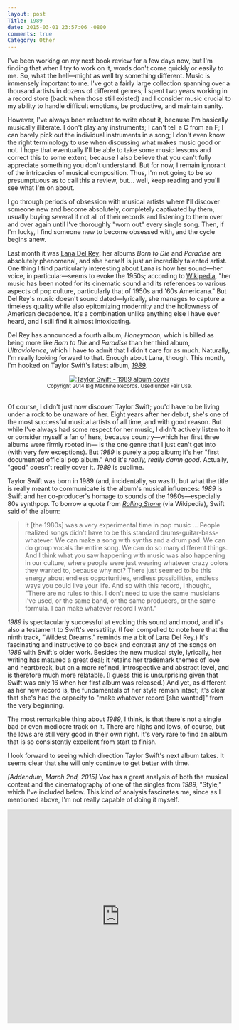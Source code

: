 ```yaml
---
layout: post
Title: 1989
date: 2015-03-01 23:57:06 -0800
comments: true
Category: Other
---
```


I've been working on my next book review for a few days now, but I'm finding
that when I try to work on it, words don't come quickly or easily to me. So,
what the hell&mdash;might as well try something different. Music is immensely
important to me. I've got a fairly large collection spanning over a thousand
artists in dozens of different genres; I spent two years working in a record
store (back when those still existed) and I consider music crucial to my ability
to handle difficult emotions, be productive, and maintain sanity.

However, I've always been reluctant to write about it, because I'm basically
musically illiterate. I don't play any instruments; I can't tell a C from an F;
I can barely pick out the individual instruments in a song; I don't even know
the right terminology to use when discussing what makes music good or not. I
hope that eventually I'll be able to take some music lessons and correct this to
some extent, because I also believe that you can't fully appreciate something
you don't understand. But for now, I remain ignorant of the intricacies of
musical composition. Thus, I'm not going to be so presumptuous as to call this a
review, but... well, keep reading and you'll see what I'm on about.

I go through periods of obsession with musical artists where I'll discover
someone new and become absolutely, completely captivated by them, usually buying
several if not all of their records and listening to them over and over again
until I've thoroughly "worn out" every single song. Then, if I'm lucky, I find
someone new to become obsessed with, and the cycle begins anew.

Last month it was [Lana Del Rey](http://en.wikipedia.org/wiki/Lana_Del_Rey):
her albums _Born to Die_ and _Paradise_ are absolutely phenomenal, and she
herself is just an incredibly talented artist.  One thing I find particularly
interesting about Lana is how her sound&mdash;her voice, in
particular&mdash;seems to evoke the 1950s; according to
[Wikipedia](http://en.wikipedia.org/wiki/Lana_Del_Rey), "her music has
been noted for its cinematic sound and its references to various aspects of pop
culture, particularly that of 1950s and '60s Americana." But Del Rey's music
doesn't sound dated&mdash;lyrically, she manages to capture a timeless quality
while also epitomizing modernity and the hollowness of American decadence. It's
a combination unlike anything else I have ever heard, and I still find it
almost intoxicating.

Del Rey has announced a fourth album, _Honeymoon_, which is billed as being more
like _Born to Die_ and _Paradise_ than her third album, _Ultraviolence_, which I
have to admit that I didn't care for as much. Naturally, I'm really looking
forward to that. Enough about Lana, though. This month, I'm hooked on Taylor
Swift's latest album, _[1989](http://taylorswift.com/releases#/release/12453)_.
<!-- PELICAN_END_SUMMARY -->

<div style="margin-left: auto; margin-right: auto; text-align: center;">
<a href="http://taylorswift.com/releases#/release/12453">
<img src="/images/TaylorSwift1989.png" alt="Taylor Swift - 1989 album cover"/>
</a>
<br />
<small>Copyright 2014 Big Machine Records. Used under Fair Use.</small>
</div><br />

Of course, I didn't just now discover Taylor Swift; you'd have to be living
under a rock to be unaware of her. Eight years after her debut, she's one of the
most successful musical artists of all time, and with good reason. But while
I've always had some respect for her music, I didn't actively listen to it
or consider myself a fan of hers, because country&mdash;which her first three
albums were firmly rooted in&mdash; is the one genre that I just can't get into
(with very few exceptions). But _1989_ is purely a pop album; it's her "first
documented official pop album." And it's _really, really damn good_. Actually,
"good" doesn't really cover it. _1989_ is sublime.

Taylor Swift was born in 1989 (and, incidentally, so was I), but what the title
is really meant to communicate is the album's musical influences: _1989_ is
Swift and her co-producer's homage to sounds of the 1980s—especially 80s
synthpop. To borrow a quote from
_[Rolling Stone](http://www.rollingstone.com/music/news/taylor-swift-reveals-five-things-to-expect-on-1989-20140916)_
(via Wikipedia), Swift said of the album:

> It [the 1980s] was a very experimental time in pop music ... People realized
> songs didn't have to be this standard drums-guitar-bass-whatever. We can make
> a song with synths and a drum pad. We can do group vocals the entire song. We
> can do so many different things. And I think what you saw happening with music
> was also happening in our culture, where people were just wearing whatever
> crazy colors they wanted to, because why not? There just seemed to be this
> energy about endless opportunities, endless possibilities, endless ways you
> could live your life. And so with this record, I thought, "There are no rules
> to this. I don't need to use the same musicians I've used, or the same band,
> or the same producers, or the same formula. I can make whatever record I
> want."

_1989_ is spectacularly successful at evoking this sound and mood, and it's also
a testament to Swift's versatility. (I feel compelled to note here that the
ninth track, "Wildest Dreams," reminds me a bit of Lana Del Rey.)  It's
fascinating and instructive to go back and contrast any of the songs on _1989_
with Swift's older work.  Besides the new musical style, lyrically, her writing
has matured a great deal; it retains her trademark themes of love and
heartbreak, but on a more refined, introspective and abstract level, and is
therefore much more relatable. (I guess this is unsurprising given that Swift
was only 16 when her first album was released.) And yet, as different as her new
record is, the fundamentals of her style remain intact; it's clear that she's
had the capacity to "make whatever record [she wanted]" from the very beginning.

The most remarkable thing about _1989_, I think, is that there's not a single
bad or even mediocre track on it. There are highs and lows, of course, but the
lows are still very good in their own right. It's very rare to find an album
that is so consistently excellent from start to finish.

I look forward to seeing which direction Taylor Swift's next album takes. It
seems clear that she will only continue to get better with time.

_[Addendum, March 2nd, 2015]_ Vox has a great analysis of both the musical
content and the cinematography of one of the singles from _1989,_ "Style," which
I've included below. This kind of analysis fascinates me, since as I mentioned
above, I'm not really capable of doing it myself.

<div style="position: relative; height: 480px;">
<iframe width="854" height="480" src="https://www.youtube.com/embed/l_b86duruvs"
frameborder="0" allowfullscreen
style="position: absolute; top: 0; left: 0; width: 100%; height: 100%"></iframe>
</div>
